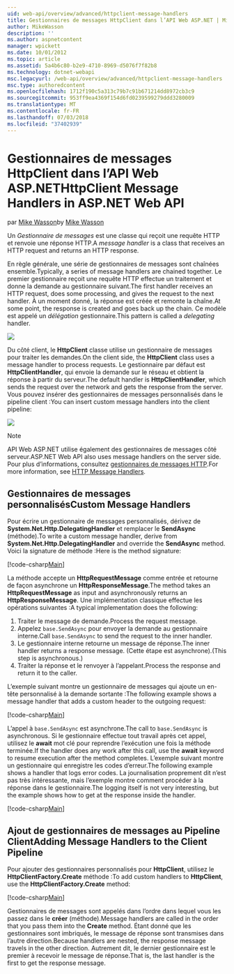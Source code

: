 ```yaml
---
uid: web-api/overview/advanced/httpclient-message-handlers
title: Gestionnaires de messages HttpClient dans l’API Web ASP.NET | Microsoft Docs
author: MikeWasson
description: ''
ms.author: aspnetcontent
manager: wpickett
ms.date: 10/01/2012
ms.topic: article
ms.assetid: 5a4b6c80-b2e9-4710-8969-d5076f7f82b8
ms.technology: dotnet-webapi
msc.legacyurl: /web-api/overview/advanced/httpclient-message-handlers
msc.type: authoredcontent
ms.openlocfilehash: 1712f190c5a313c79b7c91b671214dd8972cb3c9
ms.sourcegitcommit: 953ff9ea4369f154d6fd0239599279ddd3280009
ms.translationtype: MT
ms.contentlocale: fr-FR
ms.lasthandoff: 07/03/2018
ms.locfileid: "37402939"
---
```

<a name="httpclient-message-handlers-in-aspnet-web-api"></a><span data-ttu-id="b99aa-102">Gestionnaires de messages HttpClient dans l’API Web ASP.NET</span><span class="sxs-lookup"><span data-stu-id="b99aa-102">HttpClient Message Handlers in ASP.NET Web API</span></span>
====================
<span data-ttu-id="b99aa-103">par [Mike Wasson](https://github.com/MikeWasson)</span><span class="sxs-lookup"><span data-stu-id="b99aa-103">by [Mike Wasson](https://github.com/MikeWasson)</span></span>

<span data-ttu-id="b99aa-104">Un *Gestionnaire de messages* est une classe qui reçoit une requête HTTP et renvoie une réponse HTTP.</span><span class="sxs-lookup"><span data-stu-id="b99aa-104">A *message handler* is a class that receives an HTTP request and returns an HTTP response.</span></span>

<span data-ttu-id="b99aa-105">En règle générale, une série de gestionnaires de messages sont chaînées ensemble.</span><span class="sxs-lookup"><span data-stu-id="b99aa-105">Typically, a series of message handlers are chained together.</span></span> <span data-ttu-id="b99aa-106">Le premier gestionnaire reçoit une requête HTTP effectue un traitement et donne la demande au gestionnaire suivant.</span><span class="sxs-lookup"><span data-stu-id="b99aa-106">The first handler receives an HTTP request, does some processing, and gives the request to the next handler.</span></span> <span data-ttu-id="b99aa-107">À un moment donné, la réponse est créée et remonte la chaîne.</span><span class="sxs-lookup"><span data-stu-id="b99aa-107">At some point, the response is created and goes back up the chain.</span></span> <span data-ttu-id="b99aa-108">Ce modèle est appelé un *délégation* gestionnaire.</span><span class="sxs-lookup"><span data-stu-id="b99aa-108">This pattern is called a *delegating* handler.</span></span>

![](httpclient-message-handlers/_static/image1.png)

<span data-ttu-id="b99aa-109">Du côté client, le **HttpClient** classe utilise un gestionnaire de messages pour traiter les demandes.</span><span class="sxs-lookup"><span data-stu-id="b99aa-109">On the client side, the **HttpClient** class uses a message handler to process requests.</span></span> <span data-ttu-id="b99aa-110">Le gestionnaire par défaut est **HttpClientHandler**, qui envoie la demande sur le réseau et obtient la réponse à partir du serveur.</span><span class="sxs-lookup"><span data-stu-id="b99aa-110">The default handler is **HttpClientHandler**, which sends the request over the network and gets the response from the server.</span></span> <span data-ttu-id="b99aa-111">Vous pouvez insérer des gestionnaires de messages personnalisés dans le pipeline client :</span><span class="sxs-lookup"><span data-stu-id="b99aa-111">You can insert custom message handlers into the client pipeline:</span></span>

![](httpclient-message-handlers/_static/image2.png)

> [!NOTE]
> <span data-ttu-id="b99aa-112">API Web ASP.NET utilise également des gestionnaires de messages côté serveur.</span><span class="sxs-lookup"><span data-stu-id="b99aa-112">ASP.NET Web API also uses message handlers on the server side.</span></span> <span data-ttu-id="b99aa-113">Pour plus d’informations, consultez [gestionnaires de messages HTTP](http-message-handlers.md).</span><span class="sxs-lookup"><span data-stu-id="b99aa-113">For more information, see [HTTP Message Handlers](http-message-handlers.md).</span></span>


## <a name="custom-message-handlers"></a><span data-ttu-id="b99aa-114">Gestionnaires de messages personnalisés</span><span class="sxs-lookup"><span data-stu-id="b99aa-114">Custom Message Handlers</span></span>

<span data-ttu-id="b99aa-115">Pour écrire un gestionnaire de messages personnalisés, dérivez de **System.Net.Http.DelegatingHandler** et remplacer le **SendAsync** (méthode).</span><span class="sxs-lookup"><span data-stu-id="b99aa-115">To write a custom message handler, derive from **System.Net.Http.DelegatingHandler** and override the **SendAsync** method.</span></span> <span data-ttu-id="b99aa-116">Voici la signature de méthode :</span><span class="sxs-lookup"><span data-stu-id="b99aa-116">Here is the method signature:</span></span>

[!code-csharp[Main](httpclient-message-handlers/samples/sample1.cs)]

<span data-ttu-id="b99aa-117">La méthode accepte un **HttpRequestMessage** comme entrée et retourne de façon asynchrone un **HttpResponseMessage**.</span><span class="sxs-lookup"><span data-stu-id="b99aa-117">The method takes an **HttpRequestMessage** as input and asynchronously returns an **HttpResponseMessage**.</span></span> <span data-ttu-id="b99aa-118">Une implémentation classique effectue les opérations suivantes :</span><span class="sxs-lookup"><span data-stu-id="b99aa-118">A typical implementation does the following:</span></span>

1. <span data-ttu-id="b99aa-119">Traiter le message de demande.</span><span class="sxs-lookup"><span data-stu-id="b99aa-119">Process the request message.</span></span>
2. <span data-ttu-id="b99aa-120">Appelez `base.SendAsync` pour envoyer la demande au gestionnaire interne.</span><span class="sxs-lookup"><span data-stu-id="b99aa-120">Call `base.SendAsync` to send the request to the inner handler.</span></span>
3. <span data-ttu-id="b99aa-121">Le gestionnaire interne retourne un message de réponse.</span><span class="sxs-lookup"><span data-stu-id="b99aa-121">The inner handler returns a response message.</span></span> <span data-ttu-id="b99aa-122">(Cette étape est asynchrone).</span><span class="sxs-lookup"><span data-stu-id="b99aa-122">(This step is asynchronous.)</span></span>
4. <span data-ttu-id="b99aa-123">Traiter la réponse et le renvoyer à l’appelant.</span><span class="sxs-lookup"><span data-stu-id="b99aa-123">Process the response and return it to the caller.</span></span>

<span data-ttu-id="b99aa-124">L’exemple suivant montre un gestionnaire de messages qui ajoute un en-tête personnalisé à la demande sortante :</span><span class="sxs-lookup"><span data-stu-id="b99aa-124">The following example shows a message handler that adds a custom header to the outgoing request:</span></span>

[!code-csharp[Main](httpclient-message-handlers/samples/sample2.cs)]

<span data-ttu-id="b99aa-125">L’appel à `base.SendAsync` est asynchrone.</span><span class="sxs-lookup"><span data-stu-id="b99aa-125">The call to `base.SendAsync` is asynchronous.</span></span> <span data-ttu-id="b99aa-126">Si le gestionnaire effectue tout travail après cet appel, utilisez le **await** mot clé pour reprendre l’exécution une fois la méthode terminée.</span><span class="sxs-lookup"><span data-stu-id="b99aa-126">If the handler does any work after this call, use the **await** keyword to resume execution after the method completes.</span></span> <span data-ttu-id="b99aa-127">L’exemple suivant montre un gestionnaire qui enregistre les codes d’erreur.</span><span class="sxs-lookup"><span data-stu-id="b99aa-127">The following example shows a handler that logs error codes.</span></span> <span data-ttu-id="b99aa-128">La journalisation proprement dit n’est pas très intéressante, mais l’exemple montre comment procéder à la réponse dans le gestionnaire.</span><span class="sxs-lookup"><span data-stu-id="b99aa-128">The logging itself is not very interesting, but the example shows how to get at the response inside the handler.</span></span>

[!code-csharp[Main](httpclient-message-handlers/samples/sample3.cs?highlight=10,13)]

## <a name="adding-message-handlers-to-the-client-pipeline"></a><span data-ttu-id="b99aa-129">Ajout de gestionnaires de messages au Pipeline Client</span><span class="sxs-lookup"><span data-stu-id="b99aa-129">Adding Message Handlers to the Client Pipeline</span></span>

<span data-ttu-id="b99aa-130">Pour ajouter des gestionnaires personnalisés pour **HttpClient**, utilisez le **HttpClientFactory.Create** méthode :</span><span class="sxs-lookup"><span data-stu-id="b99aa-130">To add custom handlers to **HttpClient**, use the **HttpClientFactory.Create** method:</span></span>

[!code-csharp[Main](httpclient-message-handlers/samples/sample4.cs)]

<span data-ttu-id="b99aa-131">Gestionnaires de messages sont appelés dans l’ordre dans lequel vous les passez dans le **créer** (méthode).</span><span class="sxs-lookup"><span data-stu-id="b99aa-131">Message handlers are called in the order that you pass them into the **Create** method.</span></span> <span data-ttu-id="b99aa-132">Étant donné que les gestionnaires sont imbriqués, le message de réponse sont transmises dans l’autre direction.</span><span class="sxs-lookup"><span data-stu-id="b99aa-132">Because handlers are nested, the response message travels in the other direction.</span></span> <span data-ttu-id="b99aa-133">Autrement dit, le dernier gestionnaire est le premier à recevoir le message de réponse.</span><span class="sxs-lookup"><span data-stu-id="b99aa-133">That is, the last handler is the first to get the response message.</span></span>
